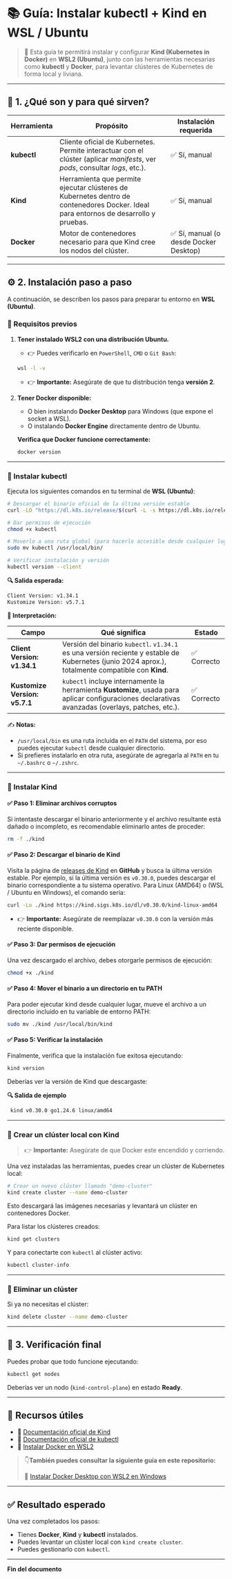 # 📚 Guía: Instalar kubectl + Kind en WSL / Ubuntu

> 📖 Esta guía te permitirá instalar y configurar **Kind (Kubernetes in Docker)** en **WSL2 (Ubuntu)**, junto con las herramientas necesarias como **kubectl** y **Docker**, para levantar clústeres de Kubernetes de forma local y liviana.

---

## 🧩 1. ¿Qué son y para qué sirven?

| Herramienta | Propósito                                                                                                                            | Instalación requerida                   |
|-------------|--------------------------------------------------------------------------------------------------------------------------------------|-----------------------------------------|
| **kubectl** | Cliente oficial de Kubernetes. Permite interactuar con el clúster (aplicar *manifests*, ver *pods*, consultar *logs*, etc.).         | ✅ Sí, manual                          |
| **Kind**    | Herramienta que permite ejecutar clústeres de Kubernetes dentro de contenedores Docker. Ideal para entornos de desarrollo y pruebas. | ✅ Sí, manual                          |
| **Docker**  | Motor de contenedores necesario para que Kind cree los nodos del clúster.                                                            | ✅ Sí, manual (o desde Docker Desktop) |

---

## ⚙️ 2. Instalación paso a paso

A continuación, se describen los pasos para preparar tu entorno en **WSL (Ubuntu)**.

### 🔹 Requisitos previos

1. **Tener instalado WSL2 con una distribución Ubuntu.**  

   - 👉 Puedes verificarlo en `PowerShell`, `CMD` o `Git Bash`:
   ```bash
   wsl -l -v
   ```

   - 👉 **Importante:** Asegúrate de que tu distribución tenga **versión 2**.

2. **Tener Docker disponible:**

   - O bien instalando **Docker Desktop** para Windows (que expone el socket a WSL).
   - O instalando **Docker Engine** directamente dentro de Ubuntu.

   **Verifica que Docker funcione correctamente:**
   ```bash
   docker version
   ```

---

### 🧱 Instalar kubectl

Ejecuta los siguientes comandos en tu terminal de **WSL (Ubuntu)**:

```bash
# Descargar el binario oficial de la última versión estable
curl -LO "https://dl.k8s.io/release/$(curl -L -s https://dl.k8s.io/release/stable.txt)/bin/linux/amd64/kubectl"

# Dar permisos de ejecución
chmod +x kubectl

# Moverlo a una ruta global (para hacerlo accesible desde cualquier lugar)
sudo mv kubectl /usr/local/bin/

# Verificar instalación y versión
kubectl version --client
```

**🔍 Salida esperada:**

```bash
Client Version: v1.34.1
Kustomize Version: v5.7.1
```

**📘 Interpretación:**

| **Campo**                     | **Qué significa**                                                                                                                                 | **Estado**  |
|-------------------------------|---------------------------------------------------------------------------------------------------------------------------------------------------|-------------|
| **Client Version: v1.34.1**   | Versión del binario `kubectl`. `v1.34.1` es una versión reciente y estable de Kubernetes (junio 2024 aprox.), totalmente compatible con **Kind**. | ✅ Correcto |
| **Kustomize Version: v5.7.1** | `kubectl` incluye internamente la herramienta **Kustomize**, usada para aplicar configuraciones declarativas avanzadas (overlays, patches, etc.). | ✅ Correcto |

✍️ **Notas:**
>
- `/usr/local/bin` es una ruta incluida en el `PATH` del sistema, por eso puedes ejecutar `kubectl` desde cualquier directorio.
- Si prefieres instalarlo en otra ruta, asegúrate de agregarla al `PATH` en tu `~/.bashrc` o `~/.zshrc`.

---

### 🧩 Instalar Kind

#### ✅ Paso 1: Eliminar archivos corruptos

Si intentaste descargar el binario anteriormente y el archivo resultante está dañado o incompleto, es recomendable eliminarlo antes de proceder:

```bash
rm -f ./kind
```

#### ✅ Paso 2: Descargar el binario de Kind

Visita la página de [releases de Kind](https://github.com/kubernetes-sigs/kind/releases?utm_source=chatgpt.com) en **GitHub** y busca la última versión estable. Por ejemplo, si la última versión es `v0.30.0`, puedes descargar el binario correspondiente a tu sistema operativo. Para Linux (AMD64) o (WSL / Ubuntu en Windows), el comando sería:

```bash
curl -Lo ./kind https://kind.sigs.k8s.io/dl/v0.30.0/kind-linux-amd64
```

   - 👉 **Importante:** Asegúrate de reemplazar `v0.30.0` con la versión más reciente disponible.

#### ✅ Paso 3: Dar permisos de ejecución

Una vez descargado el archivo, debes otorgarle permisos de ejecución:

```bash
chmod +x ./kind
```

#### ✅ Paso 4: Mover el binario a un directorio en tu PATH

Para poder ejecutar kind desde cualquier lugar, mueve el archivo a un directorio incluido en tu variable de entorno PATH:

```bash
sudo mv ./kind /usr/local/bin/kind
```

#### ✅ Paso 5: Verificar la instalación

Finalmente, verifica que la instalación fue exitosa ejecutando:

```bash
kind version
```

Deberías ver la versión de Kind que descargaste:

**🔍 Salida de ejemplo**

```bash
 kind v0.30.0 go1.24.6 linux/amd64
```

---

### 🚀 Crear un clúster local con Kind

> 👉 **Importante:** Asegúrate de que Docker este encendido y corriendo.

Una vez instaladas las herramientas, puedes crear un clúster de Kubernetes local:

```bash
# Crear un nuevo clúster llamado "demo-cluster"
kind create cluster --name demo-cluster
```

Esto descargará las imágenes necesarias y levantará un clúster en contenedores Docker.

Para listar los clústeres creados:

```bash
kind get clusters
```

Y para conectarte con `kubectl` al clúster activo:

```bash
kubectl cluster-info
```

---

### 🧹 Eliminar un clúster

Si ya no necesitas el clúster:

```bash
kind delete cluster --name demo-cluster
```

---

## 🧩 3. Verificación final

Puedes probar que todo funcione ejecutando:

```bash
kubectl get nodes
```

Deberías ver un nodo (`kind-control-plane`) en estado **Ready**.

---

## 🧰 Recursos útiles

- 📘 [Documentación oficial de Kind](https://kind.sigs.k8s.io/)
- 📗 [Documentación oficial de kubectl](https://kubernetes.io/docs/reference/kubectl/)
- 🐳 [Instalar Docker en WSL2](https://docs.docker.com/desktop/wsl/)

> 👇**También puedes consultar la siguiente guía en este repositorio:**
>
> 📄 [Instalar Docker Desktop con WSL2 en Windows](https://github.com/tejada1970/guias-desarrollo/blob/master/requisitos/windows/instalar-docker-desktop-wsl2-en-windows.md)

---

## ✅ Resultado esperado

Una vez completados los pasos:

- Tienes **Docker**, **Kind** y **kubectl** instalados.
- Puedes levantar un clúster local con `kind create cluster`.
- Puedes gestionarlo con `kubectl`.

---

**Fin del documento**
